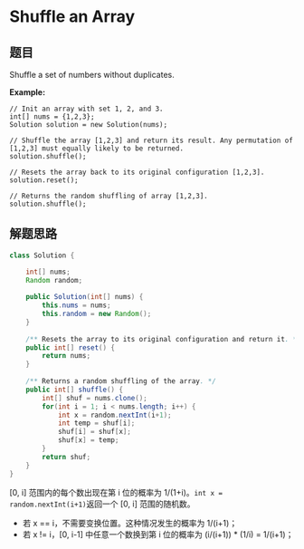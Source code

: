 # Shuffle an Array

## 题目

Shuffle a set of numbers without duplicates.

**Example:**

```
// Init an array with set 1, 2, and 3.
int[] nums = {1,2,3};
Solution solution = new Solution(nums);

// Shuffle the array [1,2,3] and return its result. Any permutation of [1,2,3] must equally likely to be returned.
solution.shuffle();

// Resets the array back to its original configuration [1,2,3].
solution.reset();

// Returns the random shuffling of array [1,2,3].
solution.shuffle();
```

## 解题思路

```java
class Solution {

    int[] nums;
    Random random;
    
    public Solution(int[] nums) {
        this.nums = nums;
        this.random = new Random();
    }
    
    /** Resets the array to its original configuration and return it. */
    public int[] reset() {
        return nums;
    }
    
    /** Returns a random shuffling of the array. */
    public int[] shuffle() {
        int[] shuf = nums.clone();
        for(int i = 1; i < nums.length; i++) {
            int x = random.nextInt(i+1);
            int temp = shuf[i];
            shuf[i] = shuf[x];
            shuf[x] = temp;
        }
        return shuf;
    }
}
```

[0, i] 范围内的每个数出现在第 i 位的概率为 1/(1+i)。`int x = random.nextInt(i+1)`返回一个 [0, i] 范围的随机数。

* 若 x == i，不需要变换位置。这种情况发生的概率为 1/(i+1)；
* 若 x != i，[0, i-1] 中任意一个数换到第 i 位的概率为 (i/(i+1)) * (1/i) = 1/(i+1)；